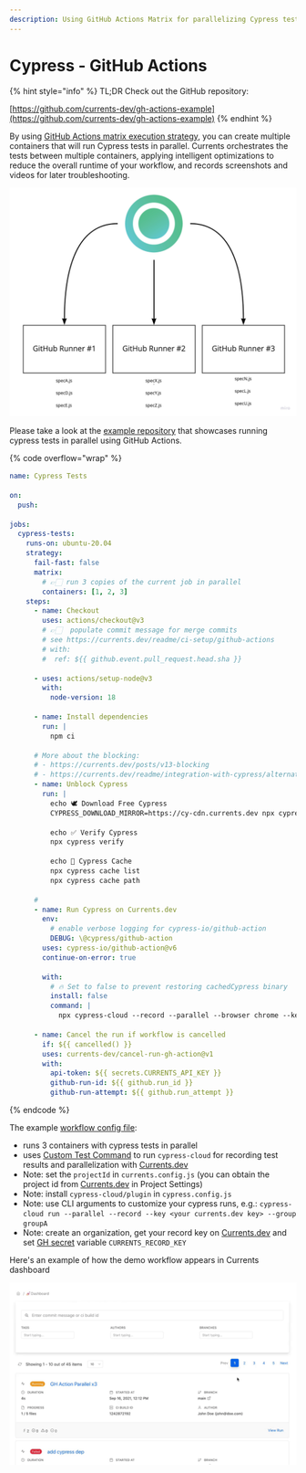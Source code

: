 ```yaml
---
description: Using GitHub Actions Matrix for parallelizing Cypress tests
---
```


# Cypress - GitHub Actions

{% hint style="info" %}
TL;DR Check out the GitHub repository:

[https://github.com/currents-dev/gh-actions-example](https://github.com/currents-dev/gh-actions-example)
{% endhint %}

By using [GitHub Actions matrix execution strategy](https://docs.github.com/en/actions/using-workflows/workflow-syntax-for-github-actions#jobsjob\_idstrategymatrix), you can create multiple containers that will run  Cypress tests in parallel. Currents orchestrates the tests between multiple containers, applying intelligent optimizations to reduce the overall runtime of your workflow, and records screenshots and videos for later troubleshooting.

![Tests Parallelization with Github Actions](../../../.gitbook/assets/Cypress-Parallelization-github-actions.jpg)

Please take a look at the [example repository](https://github.com/currents-dev/gh-actions-example) that showcases running cypress tests in parallel using GitHub Actions.&#x20;

{% code overflow="wrap" %}
```yaml
name: Cypress Tests

on:
  push:

jobs:
  cypress-tests:
    runs-on: ubuntu-20.04
    strategy:
      fail-fast: false
      matrix:
        # 👉🏻 run 3 copies of the current job in parallel
        containers: [1, 2, 3]
    steps:
      - name: Checkout
        uses: actions/checkout@v3
        # 👉🏻  populate commit message for merge commits
        # see https://currents.dev/readme/ci-setup/github-actions
        # with:
        #  ref: ${{ github.event.pull_request.head.sha }}

      - uses: actions/setup-node@v3
        with:
          node-version: 18

      - name: Install dependencies
        run: |
          npm ci

      # More about the blocking:
      # - https://currents.dev/posts/v13-blocking
      # - https://currents.dev/readme/integration-with-cypress/alternative-cypress-binaries
      - name: Unblock Cypress
        run: |
          echo 🕊️ Download Free Cypress
          CYPRESS_DOWNLOAD_MIRROR=https://cy-cdn.currents.dev npx cypress install --force

          echo ✅ Verify Cypress
          npx cypress verify

          echo 👀 Cypress Cache
          npx cypress cache list
          npx cypress cache path

      # 
      - name: Run Cypress on Currents.dev
        env:
          # enable verbose logging for cypress-io/github-action
          DEBUG: \@cypress/github-action
        uses: cypress-io/github-action@v6
        continue-on-error: true

        with:
          # 🔥 Set to false to prevent restoring cachedCypress binary
          install: false
          command: |
            npx cypress-cloud --record --parallel --browser chrome --key ${{ secrets.CURRENTS_RECORD_KEY }} --ci-build-id "${{ github.repository }}-${{ github.run_id }}-${{ github.run_attempt}}"

      - name: Cancel the run if workflow is cancelled
        if: ${{ cancelled() }}
        uses: currents-dev/cancel-run-gh-action@v1
        with:
          api-token: ${{ secrets.CURRENTS_API_KEY }}
          github-run-id: ${{ github.run_id }}
          github-run-attempt: ${{ github.run_attempt }}
```
{% endcode %}

The example [workflow config file](https://github.com/currents-dev/gh-actions-example/blob/main/.github/workflows/currents.yml):

* runs 3 containers with cypress tests in parallel
* uses [Custom Test Command](https://github.com/cypress-io/github-action#custom-test-command) to run `cypress-cloud` for recording test results and parallelization with [Currents.dev](https://currents.dev)
* Note: set the `projectId` in `currents.config.js` (you can obtain the project id from [Currents.dev](https://app.currents.dev) in Project Settings)
* Note: install `cypress-cloud/plugin` in `cypress.config.js`
* Note: use CLI arguments to customize your cypress runs, e.g.: `cypress-cloud run --parallel --record --key <your currents.dev key> --group groupA`
* Note: create an organization, get your record key on [Currents.dev](https://app.currents.dev) and set [GH secret](https://docs.github.com/en/actions/reference/encrypted-secrets) variable `CURRENTS_RECORD_KEY`

Here's an example of how the demo workflow appears in Currents dashboard

![Running Cypress tests in parallel - Currents dashboard](../../../.gitbook/assets/github-actions-cypress-parallel-execution.gif)
